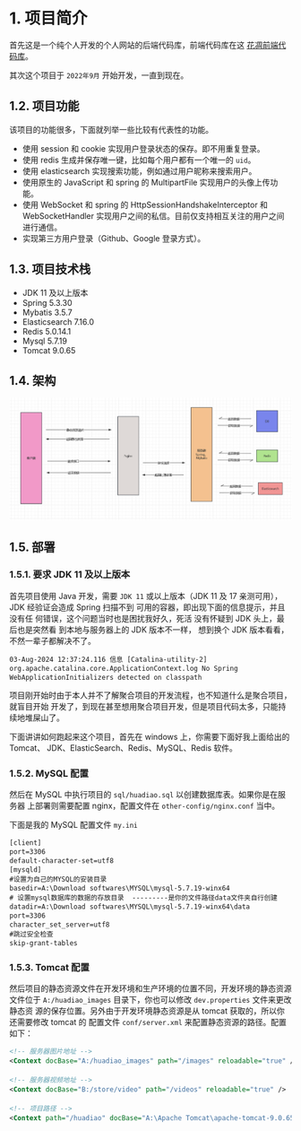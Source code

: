 # 1. 项目简介
首先这是一个纯个人开发的个人网站的后端代码库，前端代码库在这
[花凋前端代码库](https://github.com/flower0wine/huadiao-user)。

其次这个项目于 `2022年9月` 开始开发，一直到现在。

## 1.2. 项目功能

该项目的功能很多，下面就列举一些比较有代表性的功能。

- 使用 session 和 cookie 实现用户登录状态的保存。即不用重复登录。
- 使用 redis 生成并保存唯一键，比如每个用户都有一个唯一的 `uid`。
- 使用 elasticsearch 实现搜索功能，例如通过用户昵称来搜索用户。
- 使用原生的 JavaScript 和 spring 的 MultipartFile 实现用户的头像上传功能。
- 使用 WebSocket 和 spring 的 HttpSessionHandshakeInterceptor 和 WebSocketHandler
实现用户之间的私信。目前仅支持相互关注的用户之间进行通信。
- 实现第三方用户登录（Github、Google 登录方式）。

## 1.3. 项目技术栈

- JDK 11 及以上版本
- Spring 5.3.30
- Mybatis 3.5.7
- Elasticsearch 7.16.0
- Redis 5.0.14.1
- Mysql 5.7.19
- Tomcat 9.0.65

## 1.4. 架构

![架构图](images/architecture.png)

## 1.5. 部署

### 1.5.1. 要求 JDK 11 及以上版本

首先项目使用 Java 开发，需要 `JDK 11` 或以上版本（JDK 11 及 17 亲测可用），
JDK 经验证会造成 Spring 扫描不到 可用的容器，即出现下面的信息提示，并且没有任
何错误，这个问题当时也是困扰我好久，死活 没有怀疑到 JDK 头上，最后也是突然看
到本地与服务器上的 JDK 版本不一样， 想到换个 JDK 版本看看，不然一辈子都解决不了。

```
03-Aug-2024 12:37:24.116 信息 [Catalina-utility-2] org.apache.catalina.core.ApplicationContext.log No Spring WebApplicationInitializers detected on classpath
```

项目刚开始时由于本人并不了解聚合项目的开发流程，也不知道什么是聚合项目，就盲目开始
开发了，到现在甚至想用聚合项目开发，但是项目代码太多，只能持续地堆屎山了。

下面讲讲如何跑起来这个项目，首先在 windows 上，你需要下面好我上面给出的 Tomcat、
JDK、ElasticSearch、Redis、MySQL、Redis 软件。

### 1.5.2. MySQL 配置

然后在 MySQL 中执行项目的 `sql/huadiao.sql` 以创建数据库表。如果你是在服务器
上部署则需要配置 nginx，配置文件在 `other-config/nginx.conf` 当中。

下面是我的 MySQL 配置文件 `my.ini`

```
[client]
port=3306
default-character-set=utf8
[mysqld]
#设置为自己的MYSQL的安装目录
basedir=A:\Download softwares\MYSQL\mysql-5.7.19-winx64
# 设置mysql数据库的数据的存放目录  ---------是你的文件路径data文件夹自行创建
datadir=A:\Download softwares\MYSQL\mysql-5.7.19-winx64\data
port=3306
character_set_server=utf8
#跳过安全检查
skip-grant-tables
```

### 1.5.3. Tomcat 配置

然后项目的静态资源文件在开发环境和生产环境的位置不同，开发环境的静态资源文件位于
`A:/huadiao_images` 目录下，你也可以修改 `dev.properties` 文件来更改静态资
源的保存位置。另外由于开发环境静态资源是从 tomcat 获取的，所以你还需要修改 tomcat 的
配置文件 `conf/server.xml` 来配置静态资源的路径。配置如下：

```xml
<!-- 服务器图片地址 -->
<Context docBase="A:/huadiao_images" path="/images" reloadable="true" />

<!-- 服务器视频地址 -->
<Context docBase="B:/store/video" path="/videos" reloadable="true" />

<!-- 项目路径 -->
<Context path="/huadiao" docBase="A:\Apache Tomcat\apache-tomcat-9.0.65\webapps\huadiao-backend-1.0.0\" reloadable="true" crossContext="true" />
```
